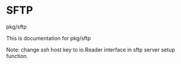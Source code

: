 # SFTP

pkg/sftp

This is documentation for pkg/sftp

Note: change ssh host key to io.Reader interface in sftp server setup function.